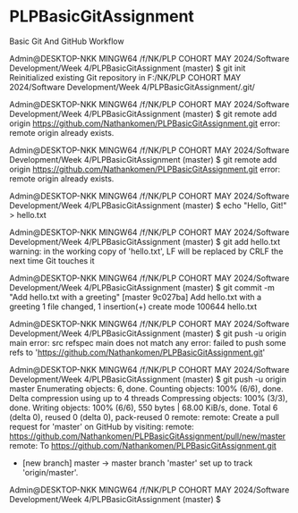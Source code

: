 # PLPBasicGitAssignment
Basic Git And GitHub Workflow 


Admin@DESKTOP-NKK MINGW64 /f/NK/PLP COHORT MAY 2024/Software Development/Week 4/PLPBasicGitAssignment (master)
$ git init
Reinitialized existing Git repository in F:/NK/PLP COHORT MAY 2024/Software Development/Week 4/PLPBasicGitAssignment/.git/

Admin@DESKTOP-NKK MINGW64 /f/NK/PLP COHORT MAY 2024/Software Development/Week 4/PLPBasicGitAssignment (master)
$ git remote add origin https://github.com/Nathankomen/PLPBasicGitAssignment.git
error: remote origin already exists.

Admin@DESKTOP-NKK MINGW64 /f/NK/PLP COHORT MAY 2024/Software Development/Week 4/PLPBasicGitAssignment (master)
$ git remote add origin https://github.com/Nathankomen/PLPBasicGitAssignment.git
error: remote origin already exists.

Admin@DESKTOP-NKK MINGW64 /f/NK/PLP COHORT MAY 2024/Software Development/Week 4/PLPBasicGitAssignment (master)
$ echo "Hello, Git!" > hello.txt

Admin@DESKTOP-NKK MINGW64 /f/NK/PLP COHORT MAY 2024/Software Development/Week 4/PLPBasicGitAssignment (master)
$ git add hello.txt
warning: in the working copy of 'hello.txt', LF will be replaced by CRLF the next time Git touches it

Admin@DESKTOP-NKK MINGW64 /f/NK/PLP COHORT MAY 2024/Software Development/Week 4/PLPBasicGitAssignment (master)
$ git commit -m "Add hello.txt with a greeting"
[master 9c027ba] Add hello.txt with a greeting
 1 file changed, 1 insertion(+)
 create mode 100644 hello.txt

Admin@DESKTOP-NKK MINGW64 /f/NK/PLP COHORT MAY 2024/Software Development/Week 4/PLPBasicGitAssignment (master)
$ git push -u origin main
error: src refspec main does not match any
error: failed to push some refs to 'https://github.com/Nathankomen/PLPBasicGitAssignment.git'

Admin@DESKTOP-NKK MINGW64 /f/NK/PLP COHORT MAY 2024/Software Development/Week 4/PLPBasicGitAssignment (master)
$ git push -u origin master
Enumerating objects: 6, done.
Counting objects: 100% (6/6), done.
Delta compression using up to 4 threads
Compressing objects: 100% (3/3), done.
Writing objects: 100% (6/6), 550 bytes | 68.00 KiB/s, done.
Total 6 (delta 0), reused 0 (delta 0), pack-reused 0
remote:
remote: Create a pull request for 'master' on GitHub by visiting:
remote:      https://github.com/Nathankomen/PLPBasicGitAssignment/pull/new/master
remote:
To https://github.com/Nathankomen/PLPBasicGitAssignment.git
 * [new branch]      master -> master
branch 'master' set up to track 'origin/master'.

Admin@DESKTOP-NKK MINGW64 /f/NK/PLP COHORT MAY 2024/Software Development/Week 4/PLPBasicGitAssignment (master)
$ 

